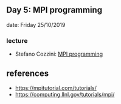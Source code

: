 ## Day 5: MPI programming  

date: Friday 25/10/2019

### lecture 
   - Stefano Cozzini: [MPI programming](DSSC05.pdf)

## references 

  - https://mpitutorial.com/tutorials/
  - https://computing.llnl.gov/tutorials/mpi/

 


 
